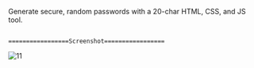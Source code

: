 Generate secure, random passwords with a 20-char HTML, CSS, and JS tool.

                                =================Screenshot=================

![11](https://github.com/realsachinr/Random-Password-Generator/assets/154586309/86cba3ad-41c6-4e2a-934c-c1a4213b37b8)
